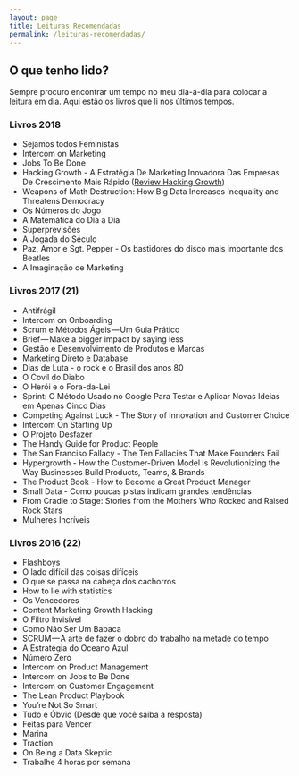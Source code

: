 ```yaml
---
layout: page
title: Leituras Recomendadas
permalink: /leituras-recomendadas/
---
```


## O que tenho lido?

Sempre procuro encontrar um tempo no meu dia-a-dia para colocar a leitura em dia. Aqui estão os livros que li nos últimos tempos.

### Livros 2018
- Sejamos todos Feministas
- Intercom on Marketing
- Jobs To Be Done
- Hacking Growth - A Estratégia De Marketing Inovadora Das Empresas De Crescimento Mais Rápido ([Review Hacking Growth](https://www.felipebarbosa.me/hacking-growth/)) 
- Weapons of Math Destruction: How Big Data Increases Inequality and Threatens Democracy
- Os Números do Jogo
- A Matemática do Dia a Dia
- Superprevisões
- A Jogada do Século
- Paz, Amor e Sgt. Pepper - Os bastidores do disco mais importante dos Beatles
- A Imaginação de Marketing

### Livros 2017 (21)
- Antifrágil
- Intercom on Onboarding
- Scrum e Métodos Ágeis — Um Guia Prático
- Brief — Make a bigger impact by saying less
- Gestão e Desenvolvimento de Produtos e Marcas
- Marketing Direto e Database
- Dias de Luta - o rock e o Brasil dos anos 80
- O Covil do Diabo
- O Herói e o Fora-da-Lei
- Sprint: O Método Usado no Google Para Testar e Aplicar Novas Ideias em Apenas Cinco Dias
- Competing Against Luck - The Story of Innovation and Customer Choice
- Intercom On Starting Up
- O Projeto Desfazer
- The Handy Guide for Product People
- The San Franciso Fallacy - The Ten Fallacies That Make Founders Fail
- Hypergrowth - How the Customer-Driven Model is Revolutionizing the Way Businesses Build Products, Teams, & Brands
- The Product Book - How to Become a Great Product Manager
- Small Data - Como poucas pistas indicam grandes tendências
- From Cradle to Stage: Stories from the Mothers Who Rocked and Raised Rock Stars
- Mulheres Incríveis

### Livros 2016 (22)
- Flashboys
- O lado difícil das coisas difíceis
- O que se passa na cabeça dos cachorros
- How to lie with statistics
- Os Vencedores
- Content Marketing Growth Hacking
- O Filtro Invisível
- Como Não Ser Um Babaca
- SCRUM — A arte de fazer o dobro do trabalho na metade do tempo
- A Estratégia do Oceano Azul
- Número Zero
- Intercom on Product Management
- Intercom on Jobs to Be Done
- Intercom on Customer Engagement
- The Lean Product Playbook
- You’re Not So Smart
- Tudo é Óbvio (Desde que você saiba a resposta)
- Feitas para Vencer
- Marina
- Traction
- On Being a Data Skeptic
- Trabalhe 4 horas por semana